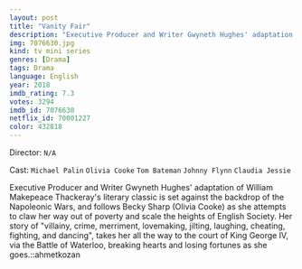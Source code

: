 ```yaml
---
layout: post
title: "Vanity Fair"
description: "Executive Producer and Writer Gwyneth Hughes' adaptation of William Makepeace Thackeray's literary classic is set against the backdrop of the Napoleonic Wars, and follows Becky Sharp (Olivia Cooke) as she attempts to claw her way out of poverty and scale the heights of English Society. Her story of villainy, crime, merriment, lovemaking, jilting, laughing, cheating, fighting, and dancing, takes her all the way to the court of King George IV, via the Battle of Waterloo, breaking hearts and losing fortunes as she goes..."
img: 7076630.jpg
kind: tv mini series
genres: [Drama]
tags: Drama 
language: English
year: 2018
imdb_rating: 7.3
votes: 3294
imdb_id: 7076630
netflix_id: 70001227
color: 432818
---
```

Director: `N/A`  

Cast: `Michael Palin` `Olivia Cooke` `Tom Bateman` `Johnny Flynn` `Claudia Jessie` 

Executive Producer and Writer Gwyneth Hughes' adaptation of William Makepeace Thackeray's literary classic is set against the backdrop of the Napoleonic Wars, and follows Becky Sharp (Olivia Cooke) as she attempts to claw her way out of poverty and scale the heights of English Society. Her story of "villainy, crime, merriment, lovemaking, jilting, laughing, cheating, fighting, and dancing", takes her all the way to the court of King George IV, via the Battle of Waterloo, breaking hearts and losing fortunes as she goes.::ahmetkozan